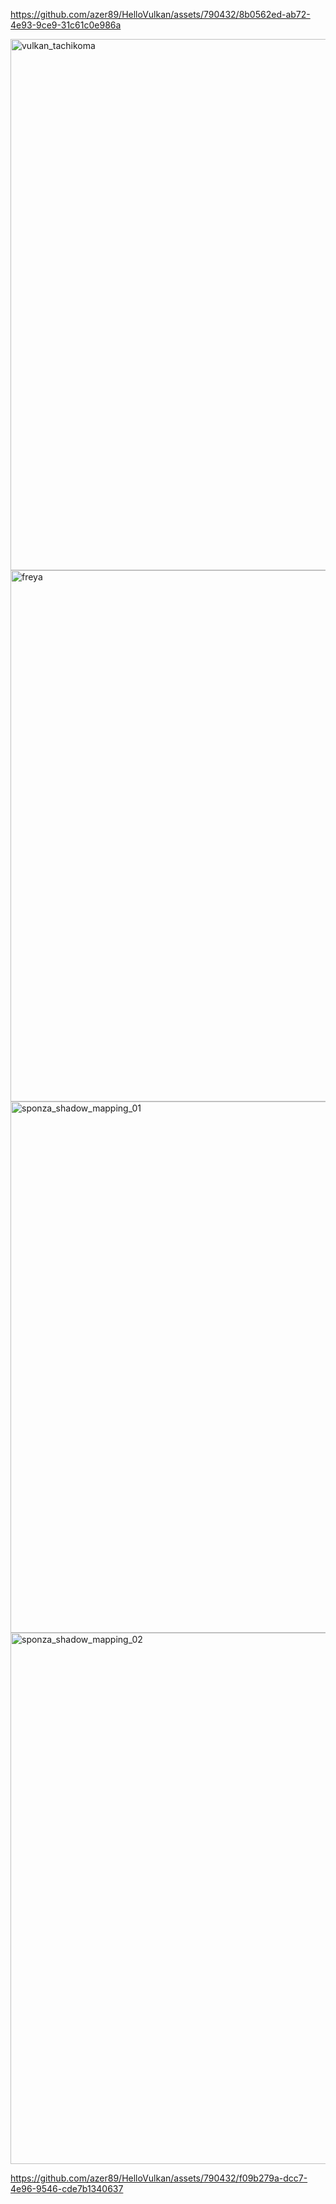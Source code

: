 https://github.com/azer89/HelloVulkan/assets/790432/8b0562ed-ab72-4e93-9ce9-31c61c0e986a

<img width="850" alt="vulkan_tachikoma" src="https://github.com/azer89/HelloVulkan/assets/790432/535a2d75-fffd-436f-bf18-df18968b79e0">

<img width="850" alt="freya" src="https://github.com/azer89/HelloVulkan/assets/790432/c3dd2921-b46a-458c-af26-fa49fecc884b">

<img width="850" alt="sponza_shadow_mapping_01" src="https://github.com/azer89/HelloVulkan/assets/790432/4751e9bc-2d54-4af0-a5dc-acdc07e7982c">

<img width="850" alt="sponza_shadow_mapping_02" src="https://github.com/azer89/HelloVulkan/assets/790432/55283773-f554-4af3-be0d-42ecdd3ede8b">

https://github.com/azer89/HelloVulkan/assets/790432/f09b279a-dcc7-4e96-9546-cde7b1340637

